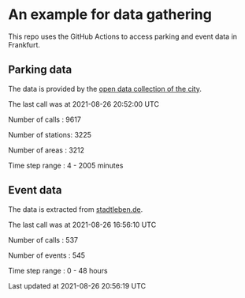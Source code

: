 # An example for data gathering

This repo uses the GitHub Actions to access parking and event data in Frankfurt.

## Parking data
The data is provided by the [open data collection of the city](https://www.offenedaten.frankfurt.de/).

The last call was at 2021-08-26 20:52:00 UTC

Number of calls   : 9617

Number of stations: 3225

Number of areas   : 3212

Time step range   :    4 - 2005 minutes


## Event data
The data is extracted from [stadtleben.de](https://stadtleben.de/frankfurt/).

The last call was at 2021-08-26 16:56:10 UTC

Number of calls   : 537

Number of events  : 545

Time step range   :   0 -  48 hours


Last updated at 2021-08-26 20:56:19 UTC
